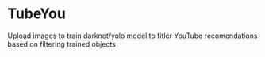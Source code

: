 # TubeYou
Upload images to train darknet/yolo model to fitler YouTube recomendations based on filtering trained objects
